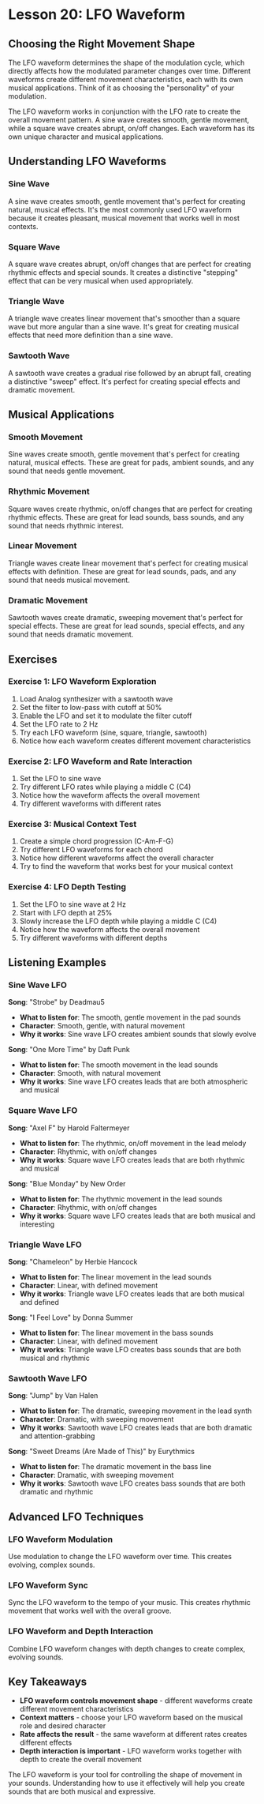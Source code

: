 # Lesson 20: LFO Waveform

## Choosing the Right Movement Shape

The LFO waveform determines the shape of the modulation cycle, which directly affects how the modulated parameter changes over time. Different waveforms create different movement characteristics, each with its own musical applications. Think of it as choosing the "personality" of your modulation.

The LFO waveform works in conjunction with the LFO rate to create the overall movement pattern. A sine wave creates smooth, gentle movement, while a square wave creates abrupt, on/off changes. Each waveform has its own unique character and musical applications.

## Understanding LFO Waveforms

### Sine Wave

A sine wave creates smooth, gentle movement that's perfect for creating natural, musical effects. It's the most commonly used LFO waveform because it creates pleasant, musical movement that works well in most contexts.

### Square Wave

A square wave creates abrupt, on/off changes that are perfect for creating rhythmic effects and special sounds. It creates a distinctive "stepping" effect that can be very musical when used appropriately.

### Triangle Wave

A triangle wave creates linear movement that's smoother than a square wave but more angular than a sine wave. It's great for creating musical effects that need more definition than a sine wave.

### Sawtooth Wave

A sawtooth wave creates a gradual rise followed by an abrupt fall, creating a distinctive "sweep" effect. It's perfect for creating special effects and dramatic movement.

## Musical Applications

### Smooth Movement

Sine waves create smooth, gentle movement that's perfect for creating natural, musical effects. These are great for pads, ambient sounds, and any sound that needs gentle movement.

### Rhythmic Movement

Square waves create rhythmic, on/off changes that are perfect for creating rhythmic effects. These are great for lead sounds, bass sounds, and any sound that needs rhythmic interest.

### Linear Movement

Triangle waves create linear movement that's perfect for creating musical effects with definition. These are great for lead sounds, pads, and any sound that needs musical movement.

### Dramatic Movement

Sawtooth waves create dramatic, sweeping movement that's perfect for special effects. These are great for lead sounds, special effects, and any sound that needs dramatic movement.

## Exercises

### Exercise 1: LFO Waveform Exploration

1. Load Analog synthesizer with a sawtooth wave
2. Set the filter to low-pass with cutoff at 50%
3. Enable the LFO and set it to modulate the filter cutoff
4. Set the LFO rate to 2 Hz
5. Try each LFO waveform (sine, square, triangle, sawtooth)
6. Notice how each waveform creates different movement characteristics

### Exercise 2: LFO Waveform and Rate Interaction

1. Set the LFO to sine wave
2. Try different LFO rates while playing a middle C (C4)
3. Notice how the waveform affects the overall movement
4. Try different waveforms with different rates

### Exercise 3: Musical Context Test

1. Create a simple chord progression (C-Am-F-G)
2. Try different LFO waveforms for each chord
3. Notice how different waveforms affect the overall character
4. Try to find the waveform that works best for your musical context

### Exercise 4: LFO Depth Testing

1. Set the LFO to sine wave at 2 Hz
2. Start with LFO depth at 25%
3. Slowly increase the LFO depth while playing a middle C (C4)
4. Notice how the waveform affects the overall movement
5. Try different waveforms with different depths

## Listening Examples

### Sine Wave LFO

**Song**: "Strobe" by Deadmau5

- **What to listen for**: The smooth, gentle movement in the pad sounds
- **Character**: Smooth, gentle, with natural movement
- **Why it works**: Sine wave LFO creates ambient sounds that slowly evolve

**Song**: "One More Time" by Daft Punk

- **What to listen for**: The smooth movement in the lead sounds
- **Character**: Smooth, with natural movement
- **Why it works**: Sine wave LFO creates leads that are both atmospheric and musical

### Square Wave LFO

**Song**: "Axel F" by Harold Faltermeyer

- **What to listen for**: The rhythmic, on/off movement in the lead melody
- **Character**: Rhythmic, with on/off changes
- **Why it works**: Square wave LFO creates leads that are both rhythmic and musical

**Song**: "Blue Monday" by New Order

- **What to listen for**: The rhythmic movement in the lead sounds
- **Character**: Rhythmic, with on/off changes
- **Why it works**: Square wave LFO creates leads that are both musical and interesting

### Triangle Wave LFO

**Song**: "Chameleon" by Herbie Hancock

- **What to listen for**: The linear movement in the lead sounds
- **Character**: Linear, with defined movement
- **Why it works**: Triangle wave LFO creates leads that are both musical and defined

**Song**: "I Feel Love" by Donna Summer

- **What to listen for**: The linear movement in the bass sounds
- **Character**: Linear, with defined movement
- **Why it works**: Triangle wave LFO creates bass sounds that are both musical and rhythmic

### Sawtooth Wave LFO

**Song**: "Jump" by Van Halen

- **What to listen for**: The dramatic, sweeping movement in the lead synth
- **Character**: Dramatic, with sweeping movement
- **Why it works**: Sawtooth wave LFO creates leads that are both dramatic and attention-grabbing

**Song**: "Sweet Dreams (Are Made of This)" by Eurythmics

- **What to listen for**: The dramatic movement in the bass line
- **Character**: Dramatic, with sweeping movement
- **Why it works**: Sawtooth wave LFO creates bass sounds that are both dramatic and rhythmic

## Advanced LFO Techniques

### LFO Waveform Modulation

Use modulation to change the LFO waveform over time. This creates evolving, complex sounds.

### LFO Waveform Sync

Sync the LFO waveform to the tempo of your music. This creates rhythmic movement that works well with the overall groove.

### LFO Waveform and Depth Interaction

Combine LFO waveform changes with depth changes to create complex, evolving sounds.

## Key Takeaways

- **LFO waveform controls movement shape** - different waveforms create different movement characteristics
- **Context matters** - choose your LFO waveform based on the musical role and desired character
- **Rate affects the result** - the same waveform at different rates creates different effects
- **Depth interaction is important** - LFO waveform works together with depth to create the overall movement

The LFO waveform is your tool for controlling the shape of movement in your sounds. Understanding how to use it effectively will help you create sounds that are both musical and expressive.
